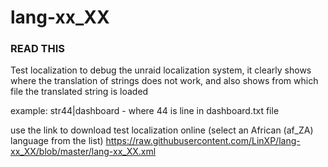 # lang-xx_XX

### READ THIS

Test localization to debug the unraid localization system, it clearly shows where the translation of strings does not work, and also shows from which file the translated string is loaded

example:
str44|dashboard - where 44 is line in dashboard.txt file

use the link to download test localization online (select an African (af_ZA) language from the list)
https://raw.githubusercontent.com/LinXP/lang-xx_XX/blob/master/lang-xx_XX.xml